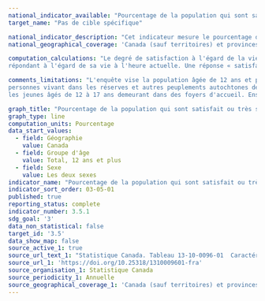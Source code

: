 ```yaml
---
national_indicator_available: "Pourcentage de la population qui sont satisfait ou très satisfait à l’égard de la vie"
target_name: "Pas de cible spécifique"

national_indicator_description: "Cet indicateur mesure le pourcentage de la population agé de 12 ans et plus qui sont satisfait ou très satisfait à l’égard de la vie."
national_geographical_coverage: 'Canada (sauf territoires) et provinces' 

computation_calculations: "Le degré de satisfaction à l'égard de la vie est fondé sur une note autodéclarée sur une échelle de 0 à 10 indiquant l'état de satisfaction du 
répondant à l'égard de sa vie à l'heure actuelle. Une réponse « satisfait(e) » ou « très satisfait(e) » correspond à une note de 6 ou plus sur une échelle de 10."

comments_limitations: "L'enquête vise la population âgée de 12 ans et plus vivant dans les dix provinces et les trois territoires. Sont exclus du champ de l'enquête les 
personnes vivant dans les réserves et autres peuplements autochtones des provinces, les membres à temps plein des Forces canadiennes, la population vivant en établissement et 
les jeunes âgés de 12 à 17 ans demeurant dans des foyers d'accueil. Ensemble, ces exclusions représentent moins de 3 % de la population canadienne âgée de 12 ans et plus."

graph_title: "Pourcentage de la population qui sont satisfait ou très satisfait à l’égard de la vie"
graph_type: line
computation_units: Pourcentage
data_start_values:
  - field: Géographie
    value: Canada
  - field: Groupe d'âge
    value: Total, 12 ans et plus
  - field: Sexe
    value: Les deux sexes
indicator_name: "Pourcentage de la population qui sont satisfait ou très satisfait à l’égard de la vie"
indicator_sort_order: 03-05-01
published: true
reporting_status: complete
indicator_number: 3.5.1
sdg_goal: '3'
data_non_statistical: false
target_id: '3.5'
data_show_map: false
source_active_1: true
source_url_text_1: "Statistique Canada. Tableau 13-10-0096-01  Caractéristiques de la santé, estimations annuelles"
source_url_1: 'https://doi.org/10.25318/1310009601-fra'
source_organisation_1: Statistique Canada
source_periodicity_1: Annuelle
source_geographical_coverage_1: 'Canada (sauf territoires) et provinces'
---
```

